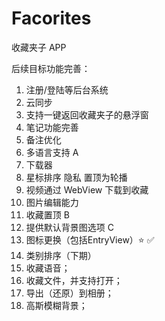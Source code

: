 # Facorites

收藏夹子 APP

后续目标功能完善：

1. 注册/登陆等后台系统
2. 云同步
3. 支持一键返回收藏夹子的悬浮窗
4. 笔记功能完善
5. 备注优化
6. 多语言支持 A
7. 下载器
8. 星标排序 隐私 置顶为轮播
9. 视频通过 WebView 下载到收藏
10. 图片编辑能力
11. 收藏置顶 B
12. 提供默认背景图选项 C
13. 图标更换（包括EntryView）⭐️ ✅
14. 类别排序（下期）
15. 收藏语音；
16. 收藏文件，并支持打开；
17. 导出（还原）到相册；
18. 高斯模糊背景；
